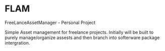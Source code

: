 # FLAM
FreeLanceAssetManager  - Personal Project

Simple Asset management for freelance projects.  Initially will be built to purely manage/organize assests and then branch into softerware package intergration.
